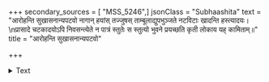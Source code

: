 +++
secondary_sources = [ "MSS_5246",]
jsonClass = "Subhaashita"
text = "आरोहन्ति सुखासनान्यपटवो नागान् हयांस् तज्जुषस् ताम्बूलाद्युपभुञ्जते नटविटाः खादन्ति हस्त्यादयः।  \nप्रासादे चटकादयोऽपि निवसन्त्येते न पात्रं स्तुतेः स स्तुत्यो भुवने प्रयच्छति कृती लोकाय यह् कामिताम्॥"
title = "आरोहन्ति सुखासनान्यपटवो"

+++

<details><summary>Text</summary>

आरोहन्ति सुखासनान्यपटवो नागान् हयांस् तज्जुषस् ताम्बूलाद्युपभुञ्जते नटविटाः खादन्ति हस्त्यादयः।  
प्रासादे चटकादयोऽपि निवसन्त्येते न पात्रं स्तुतेः स स्तुत्यो भुवने प्रयच्छति कृती लोकाय यह् कामिताम्॥
</details>
